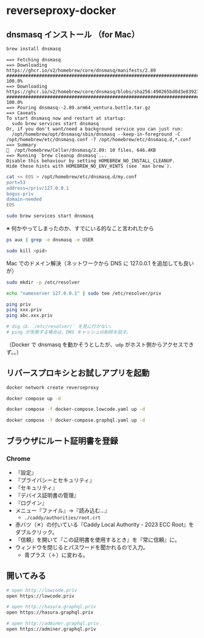 # reverseproxy-docker

## dnsmasq インストール （for Mac）

```bash
brew install dnsmasq
```

```text
==> Fetching dnsmasq
==> Downloading https://ghcr.io/v2/homebrew/core/dnsmasq/manifests/2.89
################################################################################################################################################################################################################################################# 100.0%
==> Downloading https://ghcr.io/v2/homebrew/core/dnsmasq/blobs/sha256:490265bd8d3e8392380fff3b0fbb4caf65f918366b5cf8c613372d21844860aa
################################################################################################################################################################################################################################################# 100.0%
==> Pouring dnsmasq--2.89.arm64_ventura.bottle.tar.gz
==> Caveats
To start dnsmasq now and restart at startup:
  sudo brew services start dnsmasq
Or, if you don't want/need a background service you can just run:
  /opt/homebrew/opt/dnsmasq/sbin/dnsmasq --keep-in-foreground -C /opt/homebrew/etc/dnsmasq.conf -7 /opt/homebrew/etc/dnsmasq.d,*.conf
==> Summary
🍺  /opt/homebrew/Cellar/dnsmasq/2.89: 10 files, 646.4KB
==> Running `brew cleanup dnsmasq`...
Disable this behaviour by setting HOMEBREW_NO_INSTALL_CLEANUP.
Hide these hints with HOMEBREW_NO_ENV_HINTS (see `man brew`).
```

```bash
cat << EOS > /opt/homebrew/etc/dnsmasq.d/my.conf
port=53
address=/priv/127.0.0.1
bogus-priv
domain-needed
EOS
```

```bash
sudo brew services start dnsmasq
```

※ 何かやってしまったのか、すでにいる的なこと言われたから

```bash
ps aux | grep -e dnsmasq -e USER
```

```bash
sudo kill <pid>
```

Mac でのドメイン解決（ネットワークから DNS に 127.0.0.1 を追加しても良いが）

```bash
sudo mkdir -p /etc/resolver

echo "nameserver 127.0.0.1" | sudo tee /etc/resolver/priv

ping priv
ping xxx.priv
ping abc.xxx.priv

# dig は、`/etc/resolver/` を見に行かない。
# ping が失敗する場合は、DNS キャッシュの削除を試す。
```

（Docker で dnsmasq を動かそうとしたが、`udp` がホスト側からアクセスできず。。）

## リバースプロキシとお試しアプリを起動

```bash
docker network create reverseproxy
```

```bash
docker compose up -d
```

```bash
docker compose -f docker-compose.lowcode.yaml up -d

docker compose -f docker-compose.graphql.yaml up -d
```

## ブラウザにルート証明書を登録

### Chrome

- 『設定』
- 『プライバシーとセキュリティ』
- 『セキュリティ』
- 『デバイス証明書の管理』
- 『ログイン』
- メニュー『ファイル』→『読み込む...』
    - `./caddy/authorities/root.crt`
- 赤バツ（✕）の付いている『Caddy Local Authority - 2023 ECC Root』をダブルクリック。
- 『信頼』を開いて『この証明書を使用するとき』を『常に信頼』に。
- ウィンドウを閉じるとパスワードを聞かれるので入力。
    - 青プラス（＋）に変わる。

## 開いてみる

```bash
# open http://lowcode.priv
open https://lowcode.priv
```

```bash
# open http://hasura.graphql.priv
open https://hasura.graphql.priv
```

```bash
# open http://adminer.graphql.priv
open https://adminer.graphql.priv
```
